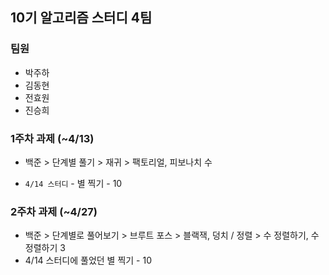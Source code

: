 ## 10기 알고리즘 스터디 4팀

### 팀원
- 박주하
- 김동현
- 전효원
- 진승희

### 1주차 과제 (~4/13)
- 백준 > 단계별 풀기 > 재귀 > 팩토리얼, 피보나치 수

- `4/14 스터디` - 별 찍기 - 10

### 2주차 과제 (~4/27)
- 백준 > 단계별로 풀어보기 > 브루트 포스 > 블랙잭, 덩치 / 정렬 > 수 정렬하기, 수 정렬하기 3 
- 4/14 스터디에 풀었던 별 찍기 - 10
